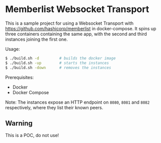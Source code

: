 # Memberlist Websocket Transport

This is a sample project for using a Websocket Transport with https://github.com/hashicorp/memberlist in docker-compose. It spins up three containers containing the same app, with the second and third instances joining the first one.

Usage:

```bash
$ ./build.sh -d         # builds the docker image
$ ./build.sh -up        # starts the instances
$ ./build.sh -down      # removes the instances
```

Prerequisites:

- Docker
- Docker Compose

Note:
The instances expose an HTTP endpoint on `8080`, `8081` and `8082` respectively, where they list their known peers.

## Warning
This is a POC, do not use!
